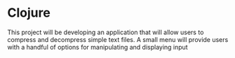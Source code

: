 # Clojure

This project will be developing an application that will allow users to compress and decompress simple text files. A small menu will provide users with a handful of options for manipulating and displaying input
